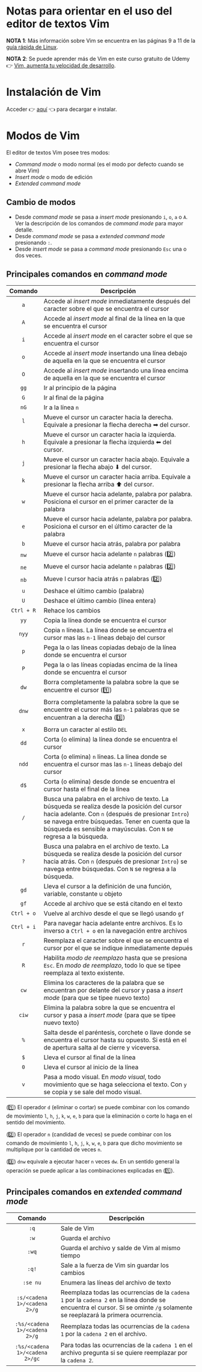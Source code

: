 # Notas para orientar en el uso del editor de textos Vim

**NOTA 1**: Más información sobre Vim se encuentra en las páginas 9 a 11 de la [guía rápida de Linux](https://github.com/grobiglio/DevOps/blob/main/Linux%2BQuickstart%2BV5.pdf).

**NOTA 2**: Se puede aprender más de Vim en este curso gratuito de Udemy 👉 [Vim, aumenta tu velocidad de desarrollo](https://www.udemy.com/course/vim-aumenta-tu-velocidad-de-desarrollo/).

# Instalación de Vim

Acceder 👉 [aquí](https://www.vim.org/download.php) 👈 para decargar e instalar.

# Modos de Vim

El editor de textos Vim posee tres modos:
- *Command mode* o modo normal (es el modo por defecto cuando se abre Vim)
- *Insert mode* o modo de edición
- *Extended command mode*

## Cambio de modos

- Desde *command mode* se pasa a *insert mode* presionando `i`, `o`, `a` o `A`. Ver la descripción de los comandos de *command mode* para mayor detalle.
- Desde *command mode* se pasa a *extended command mode* presionando `:`.
- Desde *insert mode* se pasa a *command mode* presionando `Esc` una o dos veces.

## Principales comandos en *command mode*

|Comando|Descripción|
|:-----:|-----------|
|`a`|Accede al *insert mode* inmediatamente después del caracter sobre el que se encuentra el cursor|
|`A`|Accede al *insert mode* al final de la línea en la que se encuentra el cursor|
|`i`|Accede al *insert mode* en el caracter sobre el que se encuentra el cursor|
|`o`|Accede al *insert mode* insertando una línea debajo de aquella en la que se encuentra el cursor|
|`O`|Accede al *insert mode* insertando una línea encima de aquella en la que se encuentra el cursor|
|`gg`|Ir al principio de la página|
|`G`|Ir al final de la página|
|`nG`|Ir a la línea `n`|
|`l`|Mueve el cursor un caracter hacia la derecha. Equivale a presionar la flecha derecha ➡ del cursor.|
|`h`|Mueve el cursor un caracter hacia la izquierda. Equivale a presionar la flecha izquierda ⬅ del cursor.|
|`j`|Mueve el cursor un caracter hacia abajo. Equivale a presionar la flecha abajo ⬇ del cursor.|
|`k`|Mueve el cursor un caracter hacia arriba. Equivale a presionar la flecha arriba ⬆ del cursor.|
|`w`|Mueve el cursor hacia adelante, palabra por palabra. Posiciona el cursor en el primer caracter de la palabra|
|`e`|Mueve el cursor hacia adelante, palabra por palabra. Posiciona el cursor en el último caracter de la palabra|
|`b`|Mueve el cursor hacia atrás, palabra por palabra|
|`nw`|Mueve el cursor hacia adelante `n` palabras (2️⃣)|
|`ne`|Mueve el cursor hacia adelante `n` palabras (2️⃣)|
|`nb`|Mueve l cursor hacia atrás `n` palabras (2️⃣)|
|`u`|Deshace el último cambio (palabra)|
|`U`|Deshace el último cambio (línea entera)|
|`Ctrl + R`|Rehace los cambios|
|`yy`|Copia la línea donde se encuentra el cursor|
|`nyy`|Copia `n` líneas. La línea donde se encuentra el cursor mas las `n-1` líneas debajo del cursor|
|`p`|Pega la o las líneas copiadas debajo de la línea donde se encuentra el cursor|
|`P`|Pega la o las líneas copiadas encima de la línea donde se encuentra el cursor|
|`dw`|Borra completamente la palabra sobre la que se encuentre el cursor (1️⃣)|
|`dnw`|Borra completamente la palabra sobre la que se encuentre el cursor más las `n-1` palabras que se encuentran a la derecha (3️⃣)|
|`x`|Borra un caracter al estilo `DEL`|
|`dd`|Corta (o elimina) la línea donde se encuentra el cursor|
|`ndd`|Corta (o elimina) `n` líneas. La línea donde se encuentra el cursor mas las `n-1` líneas debajo del cursor|
|`d$`|Corta (o elimina) desde donde se encuentra el cursor hasta el final de la línea|
|`/`|Busca una palabra en el archivo de texto. La búsqueda se realiza desde la posición del cursor hacia adelante. Con `n` (después de presionar `Intro`) se navega entre búsquedas. Tener en cuenta que la búsqueda es sensible a mayúsculas. Con `N` se regresa a la búsqueda.|
|`?`|Busca una palabra en el archivo de texto. La búsqueda se realiza desde la posición del cursor hacia atrás. Con `n` (después de presionar `Intro`) se navega entre búsquedas. Con `N` se regresa a la búsqueda.|
|`gd`|Lleva el cursor a la definición de una función, variable, constante u objeto|
|`gf`|Accede al archivo que se está citando en el texto|
|`Ctrl + o`|Vuelve al archivo desde el que se llegó usando `gf`|
|`Ctrl + i`|Para navegar hacia adelante entre archivos. Es lo inverso a `Ctrl + o` en la navegación entre archivos|
|`r`|Reemplaza el caracter sobre el que se encuentra el cursor por el que se indique inmediatamente depués|
|`R`|Habilita *modo de reemplazo* hasta que se presiona `Esc`. En *modo de reemplazo*, todo lo que se tipee reemplaza al texto existente.|
|`cw`|Elimina los caracteres de la palabra que se encuentran por delante del cursor y pasa a *insert mode* (para que se tipee nuevo texto)|
|`ciw`|Elimina la palabra sobre la que se encuentra el cursor y pasa a *insert mode* (para que se tipee nuevo texto)|
|`%`|Salta desde el paréntesis, corchete o llave donde se encuentra el cursor hasta su opuesto. Si está en el de apertura salta al de cierre y viceversa.|
|`$`|Lleva el cursor al final de la línea|
|`0`|Lleva el cursor al inicio de la línea|
|`v`|Pasa a modo visual. En *modo visual*, todo movimiento que se haga selecciona el texto. Con `y` se copia y se sale del modo visual.|

(1️⃣) El operador `d` (eliminar o cortar) se puede combinar con los comando de movimiento `l`, `h`, `j`, `k`, `w`, `e`, `b` para que la eliminación o corte lo haga en el sentido del movimiento.

(2️⃣) El operador `n` (candidad de veces) se puede combinar con los comando de movimiento `l`, `h`, `j`, `k`, `w`, `e`, `b` para que dicho movimiento se multiplique por la cantidad de veces `n`.

(3️⃣) `dnw` equivale a ejecutar hacer `n` veces `dw`. En un sentido general la operación se puede aplicar a las combinaciones explicadas en (1️⃣).

## Principales comandos en *extended command mode*

|Comando|Descripción|
|:-----:|-----------|
|`:q`|Sale de Vim|
|`:w`|Guarda el archivo|
|`:wq`|Guarda el archivo y salde de Vim al mismo tiempo|
|`:q!`|Sale a la fuerza de Vim sin guardar los cambios|
|`:se nu`|Enumera las líneas del archivo de texto|
|`:s/<cadena 1>/<cadena 2>/g`|Reemplaza todas las ocurrencias de la `cadena 1` por la `cadena 2` en la línea donde se encuentra el cursor. Si se ominte `/g` solamente se reeplazará la primera ocurrencia.|
|`:%s/<cadena 1>/<cadena 2>/g`|Reemplaza todas las ocurrencias de la `cadena 1` por la `cadena 2` en el archivo.|
|`:%s/<cadena 1>/<cadena 2>/gc`|Para todas las ocurrencias de la `cadena 1` en el archivo pregunta si se quiere reemplazar por la `cadena 2`.|
